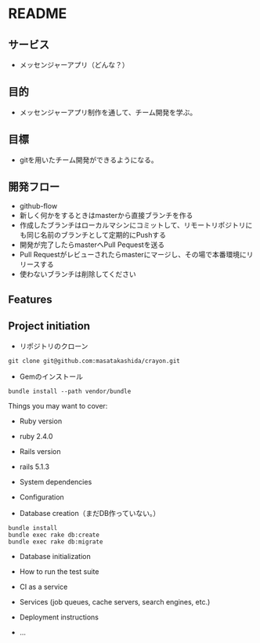 # README

## サービス
- メッセンジャーアプリ（どんな？）

## 目的
- メッセンジャーアプリ制作を通して、チーム開発を学ぶ。

## 目標
- gitを用いたチーム開発ができるようになる。

## 開発フロー
- github-flow
- 新しく何かをするときはmasterから直接ブランチを作る
- 作成したブランチはローカルマシンにコミットして、リモートリポジトリにも同じ名前のブランチとして定期的にPushする
- 開発が完了したらmasterへPull Pequestを送る
- Pull Requestがレビューされたらmasterにマージし、その場で本番環境にリリースする
- 使わないブランチは削除してください

## Features

  
## Project initiation
- リポジトリのクローン
```
git clone git@github.com:masatakashida/crayon.git
```

- Gemのインストール
```
bundle install --path vendor/bundle
```

Things you may want to cover:

* Ruby version
- ruby 2.4.0

* Rails version
- rails 5.1.3

* System dependencies

* Configuration

* Database creation（まだDB作っていない。）
```
bundle install
bundle exec rake db:create
bundle exec rake db:migrate
```


* Database initialization

* How to run the test suite

* CI as a service

* Services (job queues, cache servers, search engines, etc.)

* Deployment instructions

* ...
